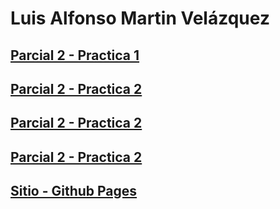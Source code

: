 # Luis Alfonso Martin Velázquez

## [Parcial 2 - Practica 1](https://wicho115.github.io/P2_Pr1/Pratica1.html)
## [Parcial 2 - Practica 2](https://wicho115.github.io/P2_Pr2/Practica2.html)
## [Parcial 2 - Practica 2]()
## [Parcial 2 - Practica 2](https://wicho115.github.io/P2_Pr4/Practica4.html)

## [Sitio - Github Pages](https://wicho115.github.io/)